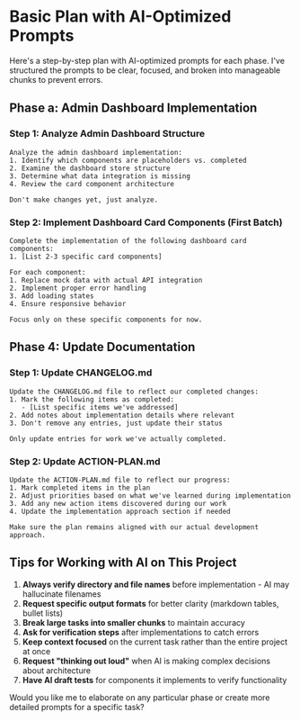 # Basic Plan with AI-Optimized Prompts

Here's a step-by-step plan with AI-optimized prompts for each phase. I've structured the prompts to be clear, focused, and broken into manageable chunks to prevent errors.

## Phase a: Admin Dashboard Implementation

### Step 1: Analyze Admin Dashboard Structure

```
Analyze the admin dashboard implementation:
1. Identify which components are placeholders vs. completed
2. Examine the dashboard store structure
3. Determine what data integration is missing
4. Review the card component architecture

Don't make changes yet, just analyze.
```

### Step 2: Implement Dashboard Card Components (First Batch)

```
Complete the implementation of the following dashboard card components:
1. [List 2-3 specific card components]

For each component:
1. Replace mock data with actual API integration
2. Implement proper error handling
3. Add loading states
4. Ensure responsive behavior

Focus only on these specific components for now.
```

## Phase 4: Update Documentation

### Step 1: Update CHANGELOG.md

```
Update the CHANGELOG.md file to reflect our completed changes:
1. Mark the following items as completed:
   - [List specific items we've addressed]
2. Add notes about implementation details where relevant
3. Don't remove any entries, just update their status

Only update entries for work we've actually completed.
```

### Step 2: Update ACTION-PLAN.md

```
Update the ACTION-PLAN.md file to reflect our progress:
1. Mark completed items in the plan
2. Adjust priorities based on what we've learned during implementation
3. Add any new action items discovered during our work
4. Update the implementation approach section if needed

Make sure the plan remains aligned with our actual development approach.
```

## Tips for Working with AI on This Project

1. **Always verify directory and file names** before implementation - AI may hallucinate filenames
2. **Request specific output formats** for better clarity (markdown tables, bullet lists)
3. **Break large tasks into smaller chunks** to maintain accuracy
4. **Ask for verification steps** after implementations to catch errors
5. **Keep context focused** on the current task rather than the entire project at once
6. **Request "thinking out loud"** when AI is making complex decisions about architecture
7. **Have AI draft tests** for components it implements to verify functionality

Would you like me to elaborate on any particular phase or create more detailed prompts for a specific task?

